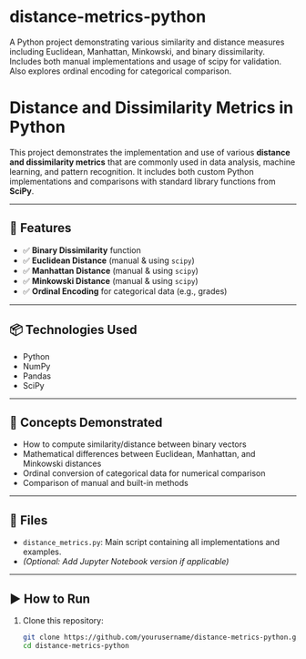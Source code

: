# distance-metrics-python
A Python project demonstrating various similarity and distance measures including Euclidean, Manhattan, Minkowski, and binary dissimilarity. Includes both manual implementations and usage of scipy for validation. Also explores ordinal encoding for categorical comparison.
# Distance and Dissimilarity Metrics in Python

This project demonstrates the implementation and use of various **distance and dissimilarity metrics** that are commonly used in data analysis, machine learning, and pattern recognition. It includes both custom Python implementations and comparisons with standard library functions from **SciPy**.

---

## 📌 Features

- ✅ **Binary Dissimilarity** function
- ✅ **Euclidean Distance** (manual & using `scipy`)
- ✅ **Manhattan Distance** (manual & using `scipy`)
- ✅ **Minkowski Distance** (manual & using `scipy`)
- ✅ **Ordinal Encoding** for categorical data (e.g., grades)

---

## 📦 Technologies Used

- Python
- NumPy
- Pandas
- SciPy

---

## 🧠 Concepts Demonstrated

- How to compute similarity/distance between binary vectors
- Mathematical differences between Euclidean, Manhattan, and Minkowski distances
- Ordinal conversion of categorical data for numerical comparison
- Comparison of manual and built-in methods

---

## 📁 Files

- `distance_metrics.py`: Main script containing all implementations and examples.
- *(Optional: Add Jupyter Notebook version if applicable)*

---

## ▶️ How to Run

1. Clone this repository:
   ```bash
   git clone https://github.com/yourusername/distance-metrics-python.git
   cd distance-metrics-python

